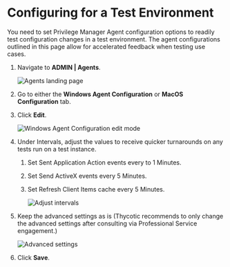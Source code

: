 [title]: # (Configuring for a Test Environment)
[tags]: # (agents)
[priority]: # (9600)
# Configuring for a Test Environment

You need to set Privilege Manager Agent configuration options to readily test configuration changes in a test environment. The agent configurations outlined in this page allow for accelerated feedback when testing use cases.

1. Navigate to __ADMIN | Agents__.

   ![Agents landing page](images/agents/agents-landing.png)
1. Go to either the __Windows Agent Configuration__ or __MacOS Configuration__ tab.
1. Click __Edit__.

   ![Windows Agent Configuration edit mode](images/agents/win-agent-config-edit-1.png)
1. Under Intervals, adjust the values to receive quicker turnarounds on any tests run on a test instance.

   1. Set Sent Application Action events every to 1 Minutes.
   1. Set Send ActiveX events every 5 Minutes.
   1. Set Refresh Client Items cache every 5 Minutes. 

      ![Adjust intervals](images/agents/win-agent-config-edit-2.png)
1. Keep the advanced settings as is (Thycotic recommends to only change the advanced settings after consulting via Professional Service engagement.)

      ![Advanced settings](images/agents/win-agent-config-edit-3.png)
1. Click __Save__.

